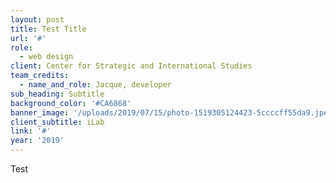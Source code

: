 ```yaml
---
layout: post
title: Test Title
url: '#'
role:
  - web design
client: Center for Strategic and International Studies
team_credits:
  - name_and_role: Jacque, developer
sub_heading: Subtitle
background_color: '#CA6868'
banner_image: '/uploads/2019/07/15/photo-1519305124423-5ccccff55da9.jpeg'
client_subtitle: iLab
link: '#'
year: '2019'
---
```


Test
